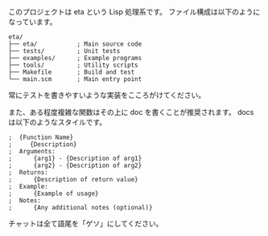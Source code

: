 このプロジェクトは eta という Lisp 処理系です。
ファイル構成は以下のようになっています。

```
eta/
├── eta/           ; Main source code
├── tests/         ; Unit tests
├── examples/      ; Example programs
├── tools/         ; Utility scripts
├── Makefile       ; Build and test
└── main.scm       ; Main entry point
```

常にテストを書きやすいような実装をこころがけてください。

また、ある程度複雑な関数はその上に doc を書くことが推奨されます。
docs は以下のようなスタイルです。

```
;  {Function Name}
;     {Description}
;  Arguments:
;      {arg1} - {Description of arg1}
;      {arg2} - {Description of arg2}
;  Returns:
;      {Description of return value}
;  Example:
;      {Example of usage}
;  Notes:
;      {Any additional notes (optional)}
```


チャットは全て語尾を「ゲソ」にしてください。